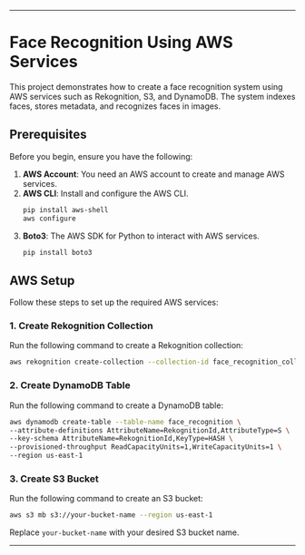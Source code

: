 

---

# Face Recognition Using AWS Services

This project demonstrates how to create a face recognition system using AWS services such as Rekognition, S3, and DynamoDB. The system indexes faces, stores metadata, and recognizes faces in images.

## Prerequisites

Before you begin, ensure you have the following:

1. **AWS Account**: You need an AWS account to create and manage AWS services.
2. **AWS CLI**: Install and configure the AWS CLI.
    ```sh
    pip install aws-shell
    aws configure
    ```
3. **Boto3**: The AWS SDK for Python to interact with AWS services.
    ```sh
    pip install boto3
    ```

## AWS Setup

Follow these steps to set up the required AWS services:

### 1. Create Rekognition Collection

Run the following command to create a Rekognition collection:

```sh
aws rekognition create-collection --collection-id face_recognition_collection --region us-east-1
```

### 2. Create DynamoDB Table

Run the following command to create a DynamoDB table:

```sh
aws dynamodb create-table --table-name face_recognition \
--attribute-definitions AttributeName=RekognitionId,AttributeType=S \
--key-schema AttributeName=RekognitionId,KeyType=HASH \
--provisioned-throughput ReadCapacityUnits=1,WriteCapacityUnits=1 \
--region us-east-1
```

### 3. Create S3 Bucket

Run the following command to create an S3 bucket:

```sh
aws s3 mb s3://your-bucket-name --region us-east-1
```

Replace `your-bucket-name` with your desired S3 bucket name.

---

